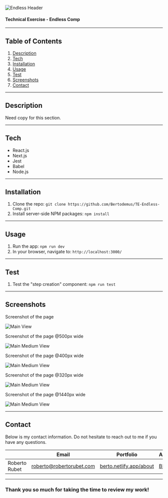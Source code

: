 ![Endless Header](readme_assets/logo-endless.png)

#### **Technical Exercise - Endless Comp**

---

## **Table of Contents**

1. [Description](#Description)
1. [Tech](#Tech)
1. [Installation](#Installation)
1. [Usage](#Usage)
1. [Test](#Test)
1. [Screenshots](#Screenshots)
1. [Contact](#Contact)

---

## **Description**

Need copy for this section.

---

## **Tech**

- React.js
- Next.js
- Jest
- Babel
- Node.js

---

## **Installation**

1. Clone the repo: `git clone https://github.com/Bertodemus/TE-Endless-Comp.git`
2. Install server-side NPM packages: `npm install`

---

## **Usage**

1. Run the app: `npm run dev`
1. In your browser, navigate to: `http://localhost:3000/`

---

## **Test**

1. Test the "step creation" component: `npm run test`

---

## **Screenshots**

Screenshot of the page

![Main View](readme_assets/main.png)


Screenshot of the page @500px wide

![Main Medium View](readme_assets/main_med.png)

Screenshot of the page @400px wide

![Main Medium View](readme_assets/main_small_400.png)

Screenshot of the page @320px wide

![Main Medium View](readme_assets/main_small_320.png)

Screenshot of the page @1440px wide

![Main Medium View](readme_assets/main_large.png)

---

## **Contact**

Below is my contact information. Do not hesitate to reach out to me if you have any questions.

|                | Email                    | Portfolio                                                   | Artwork                                       |
| -------------- | ------------------------ | ------------------------------------------------------------| --------------------------------------------- |
| Roberto Rubet  | roberto@robertorubet.com | [berto.netlify.app/about](https://berto.netlify.app/about)  | [BERTO!](https://www.robertorubet.com/)       |

---

### Thank you so much for taking the time to review my work!
